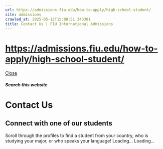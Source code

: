 ```yaml
---
url: https://admissions.fiu.edu/how-to-apply/high-school-student/
site: admissions
crawled_at: 2025-05-12T15:08:51.343301
title: Contact Us | FIU International Admissions
---
```


# https://admissions.fiu.edu/how-to-apply/high-school-student/

[ Close ](https://admissions.fiu.edu/international/contact/)
##### Search this website
# Contact Us
## Connect with one of our students
Scroll through the profiles to find a student from your country, who is studying your major, or who speaks your language!
Loading...
Loading...

